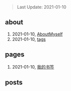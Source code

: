 > Last Update: 2021-01-10

## about
1. 2021-01-10, [AboutMyself](about/me.md)
1. 2021-01-10, [tags](about/tags.md)
## pages
1. 2021-01-10, [我的书签](pages/bookmarks.md)
## posts